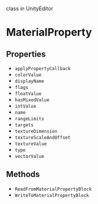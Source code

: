 class in UnityEditor
# MaterialProperty

## Properties
- `applyPropertyCallback`
- `colorValue`
- `displayName`
- `flags`
- `floatValue`
- `hasMixedValue`
- `intValue`
- `name`
- `rangeLimits`
- `targets`
- `textureDimension`
- `textureScaleAndOffset`
- `textureValue`
- `type`
- `vectorValue`
## Methods
- `ReadFromMaterialPropertyBlock`
- `WriteToMaterialPropertyBlock`
